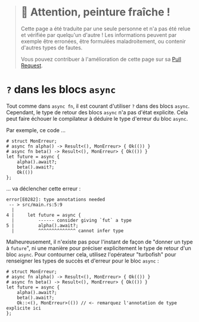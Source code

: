 > # 🚧 Attention, peinture fraîche !
>
> Cette page a été traduite par une seule personne et n'a pas été relue et
> vérifiée par quelqu'un d'autre ! Les informations peuvent par exemple être
> erronées, être formulées maladroitement, ou contenir d'autres types de fautes.
>
> Vous pouvez contribuer à l'amélioration de cette page sur sa
> [Pull Request](https://github.com/Jimskapt/async-book-fr/pull/14).

<!--
# `?` in `async` Blocks
-->

# `?` dans les blocs `async`

<!--
Just as in `async fn`, it's common to use `?` inside `async` blocks.
However, the return type of `async` blocks isn't explicitly stated.
This can cause the compiler to fail to infer the error type of the
`async` block.
-->

Tout comme dans `async fn`, il est courant d'utiliser `?` dans des blocs
`async`. Cependant, le type de retour des blocs `async` n'a pas d'état
explicite. Cela peut faire échouer le compilateur à déduire le type d'erreur du
bloc `async`.

<!--
For example, this code:
-->

Par exemple, ce code ...

<!--
```rust,edition2018
# struct MyError;
# async fn foo() -> Result<(), MyError> { Ok(()) }
# async fn bar() -> Result<(), MyError> { Ok(()) }
let fut = async {
    foo().await?;
    bar().await?;
    Ok(())
};
```
-->

```rust,edition2018
# struct MonErreur;
# async fn alpha() -> Result<(), MonErreur> { Ok(()) }
# async fn beta() -> Result<(), MonErreur> { Ok(()) }
let future = async {
    alpha().await?;
    beta().await?;
    Ok(())
};
```

<!--
will trigger this error:
-->

... va déclencher cette erreur :

<!--
```
error[E0282]: type annotations needed
 -- > src/main.rs:5:9
  |
4 |     let fut = async {
  |         --- consider giving `fut` a type
5 |         foo().await?;
  |         ^^^^^^^^^^^^ cannot infer type
```
-->

```
error[E0282]: type annotations needed
 -- > src/main.rs:5:9
  |
4 |     let future = async {
  |         ------ consider giving `fut` a type
5 |         alpha().await?;
  |         ^^^^^^^^^^^^^^ cannot infer type
```

<!--
Unfortunately, there's currently no way to "give `fut` a type", nor a way
to explicitly specify the return type of an `async` block.
To work around this, use the "turbofish" operator to supply the success and
error types for the `async` block:
-->

Malheureusement, il n'existe pas pour l'instant de façon de "donner un type à
`future`", ni une manière pour préciser explicitement le type de retour d'un
bloc `async`.
Pour contourner cela, utilisez l'opérateur "turbofish" pour renseigner les
types de succès et d'erreur pour le bloc `async` :

<!--
```rust,edition2018
# struct MyError;
# async fn foo() -> Result<(), MyError> { Ok(()) }
# async fn bar() -> Result<(), MyError> { Ok(()) }
let fut = async {
    foo().await?;
    bar().await?;
    Ok::<(), MyError>(()) // <- note the explicit type annotation here
};
```
-->

```rust,edition2018
# struct MonErreur;
# async fn alpha() -> Result<(), MonErreur> { Ok(()) }
# async fn beta() -> Result<(), MonErreur> { Ok(()) }
let future = async {
    alpha().await?;
    beta().await?;
    Ok::<(), MonErreur>(()) // <- remarquez l'annotation de type explicite ici
};
```
